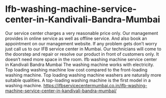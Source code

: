 # Ifb-washing-machine-service-center-in-Kandivali-Bandra-Mumbai
  Our service center charges a very reasonable price only.  Our management provides in online service as well as offline service. And also book an appointment on our management website. If any problem gets don’t worry just call us to our IFB service center in Mumbai. Our technicians will come to the doorstep and repair or resolve our product in front of customers only. It doesn’t need more space in the room. Ifb washing machine service center in Kandivali Bandra Mumbai The washing machine works with electricity. Top loading washing machine low cost compared to the front-loading washing machine. Top loading washing machine washers are naturally more suitable qualities. A top-loading washing machine is the first model in a washing machine. https://ifbservicecentermumbai.co.in/ifb-washing-machine-service-center-in-kandivali-bandra-mumbai/
